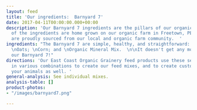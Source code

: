 ```yaml
---
layout: feed
title: 'Our ingredients:  Barnyard 7'
date: 2017-04-11T00:00:00.000+00:00
description: 'Our Barnyard 7 ingredients are the pillars of our organic feed products.  Many
  of the ingredients are home grown on our organic farm in Freetown, PE, and the rest
  are proudly sourced from our local and organic farm community.  '
ingredients: "The Barnyard 7 are simple, healthy, and straightforward:  \n\nWheat;\nPeas;\nBarley;\nSoybeans;
  \nOats; \nCorn; and \nOrganic Mineral Mix.  \n\nIt doesn't get any more simple than
  our Barnyard 7!"
directions: 'Our East Coast Organic Grainery feed products use these seven ingredients
  in various combinations to create our feed mixes, and to create custom mixes for
  your animals as well. '
general-analysis: See individual mixes.
analysis-table: []
product-photos:
- "/images/barnyard7.png"

---
```

